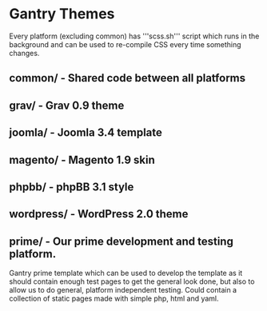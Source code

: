 Gantry Themes
=============

Every platform (excluding common) has '''scss.sh''' script which runs in the background and can be used to re-compile CSS every time something changes.

## common/ - Shared code between all platforms
## grav/ - Grav 0.9 theme
## joomla/ - Joomla 3.4 template
## magento/ - Magento 1.9 skin
## phpbb/ - phpBB 3.1 style
## wordpress/ - WordPress 2.0 theme
## prime/ - Our prime development and testing platform.

Gantry prime template which can be used to develop the template as it should contain enough test pages to get the general look done, but also to allow us to do general, platform independent testing. Could contain a collection of static pages made with simple php, html and yaml.

